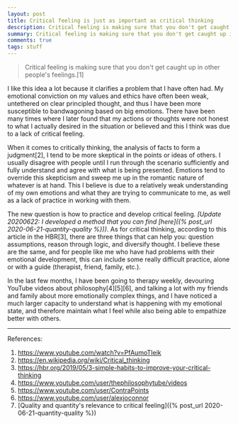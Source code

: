 ```yaml
---
layout: post
title: Critical feeling is just as important as critical thinking
description: Critical feeling is making sure that you don't get caught up in other people's feelings. I believe this can improve and better our communication.
summary: Critical feeling is making sure that you don't get caught up in other people's feelings. I believe this can improve and better our communication.
comments: true
tags: stuff
---
```


>Critical feeling is making sure that you don't get caught up in other people's feelings.[1]

I like this idea a lot because it clarifies a problem that I have often had. My emotional conviction on my values and ethics have often been weak, untethered on clear principled thought, and thus I have been more susceptible to bandwagoning based on big emotions. There have been many times where I later found that my actions or thoughts were not honest to what I actually desired in the situation or believed and this I think was due to a lack of critical feeling.

When it comes to critically thinking, the analysis of facts to form a judgment[2], I tend to be more skeptical in the points or ideas of others. I usually disagree with people until I run through the scenario sufficiently and fully understand and agree with what is being presented. Emotions tend to override this skepticism and sweep me up in the romantic nature of whatever is at hand. This I believe is due to a relatively weak understanding of my own emotions and what they are trying to communicate to me, as well as a lack of practice in working with them.

The new question is how to practice and develop critical feeling. *[Update 20200622: I developed a method that you can find [here]({% post_url 2020-06-21-quantity-quality %}))*. As for critical thinking, according to this article in the HBR[3], there are three things that can help you: question assumptions, reason through logic, and diversify thought. I believe these are the same, and for people like me who have had problems with their emotional development, this can include some really difficult practice, alone or with a guide (therapist, friend, family, etc.).

In the last few months, I have been going to therapy weekly, devouring YouTube videos about philosophy[4][5][6], and talking a lot with my friends and family about more emotionally complex things, and I have noticed a much larger capacity to understand what is happening with my emotional state, and therefore maintain what I feel while also being able to empathize better with others.

---
References:

1. <https://www.youtube.com/watch?v=PfAumoTIeik>
2. <https://en.wikipedia.org/wiki/Critical_thinking>
3. <https://hbr.org/2019/05/3-simple-habits-to-improve-your-critical-thinking>
4. <https://www.youtube.com/user/thephilosophytube/videos>
5. <https://www.youtube.com/user/ContraPoints>
6. <https://www.youtube.com/user/alexjoconnor>
7. [Quality and quantity's relevance to critical feeling]({% post_url 2020-06-21-quantity-quality %})